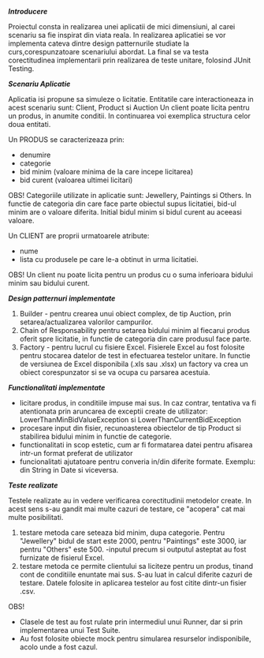   ***Introducere***
  
   Proiectul consta in realizarea unei aplicatii de mici dimensiuni, al carei scenariu sa fie inspirat din viata reala.
   In realizarea aplicatiei se vor implementa cateva dintre design patternurile studiate la curs,corespunzatoare 
   scenariului abordat. La final se va testa corectitudinea implementarii prin realizarea de teste unitare, folosind JUnit Testing.
   
  ***Scenariu Aplicatie***
  
  Aplicatia isi propune sa simuleze o licitatie. Entitatile care interactioneaza in acest scenariu sunt: Client, Product si Auction
  Un client poate licita pentru un produs, in anumite conditii. In continuarea voi exemplica structura celor doua entitati.
  
  Un PRODUS se caracterizeaza prin:
  - denumire
  - categorie
  - bid minim (valoare minima de la care incepe licitarea)
  - bid curent (valoarea ultimei licitari)
  
  OBS! Categoriile utilizate in aplicatie sunt: Jewellery, Paintings si Others. In functie de categoria din care face parte obiectul
  supus licitatiei, bid-ul minim are o valoare diferita. Initial bidul minim si bidul curent au aceeasi valoare.
  
  Un CLIENT are proprii urmatoarele atribute:
  - nume
  - lista cu produsele pe care le-a obtinut in urma licitatiei.
  
  OBS! Un client nu poate licita pentru un produs cu o suma inferioara bidului minim sau bidului curent.
  
  
  ***Design patternuri implementate***

  
  1. Builder - pentru crearea unui obiect complex, de tip Auction, prin setarea/actualizarea valorilor campurilor.
  2. Chain of Responsability pentru setarea bidului minim al fiecarui produs oferit spre licitatie, in functie de categoria din
  care produsul face parte.
  3. Factory -  pentru lucrul cu fisiere Excel. Fisierele Excel au fost folosite pentru stocarea datelor de test in 
  efectuarea testelor unitare. In functie de versiunea de Excel disponibila (.xls sau .xlsx) un factory va crea un obiect 
  corespunzator si se va ocupa cu parsarea acestuia.
  
  
  ***Functionalitati implementate***

  - licitare produs, in conditiile impuse mai sus. In caz contrar, tentativa va fi atentionata prin aruncarea de exceptii create
  de utilizator: LowerThanMinBidValueException si LowerThanCurrentBidException
  - procesare input din fisier, recunoasterea obiectelor de tip Product si stabilirea bidului minim in functie de categorie.
  - functionalitati in scop estetic, cum ar fi formatarea datei pentru afisarea intr-un format preferat de utilizator
  - funcionalitati ajutatoare pentru converia in/din diferite formate. Exemplu: din String in Date si viceversa.
  
  ***Teste realizate***

  Testele realizate au in vedere verificarea corectitudinii metodelor create. In acest sens s-au gandit mai multe cazuri de 
  testare, ce "acopera" cat mai multe posibilitati. 
  1. testare metoda care seteaza bid minim, dupa categorie. Pentru "Jewellery" bidul de start este 2000, pentru "Paintings" 
  este 3000, iar pentru "Others" este 500.
    -inputul precum si outputul asteptat au fost furnizate de fisierul Excel.
  2. testare metoda ce permite clientului sa liciteze pentru un produs, tinand cont de conditiile enuntate mai sus. S-au luat 
  in calcul diferite cazuri de testare. Datele folosite in aplicarea testelor au fost citite dintr-un fisier .csv.
  
  OBS! 
  - Clasele de test au fost rulate prin intermediul unui Runner, dar si prin implementarea unui Test Suite.
  - Au fost folosite obiecte mock pentru simularea resurselor indisponibile, acolo unde a fost cazul.
  
  
  


